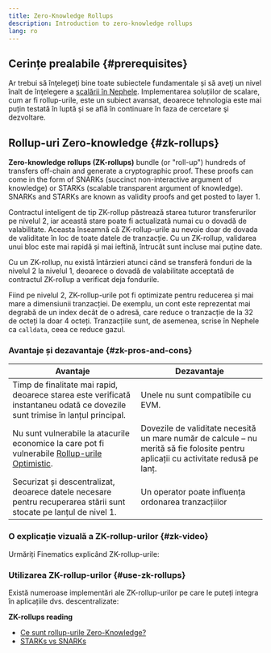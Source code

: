 ```yaml
---
title: Zero-Knowledge Rollups
description: Introduction to zero-knowledge rollups
lang: ro
---
```


## Cerințe prealabile {#prerequisites}

Ar trebui să înţelegeţi bine toate subiectele fundamentale și să aveţi un nivel înalt de înţelegere a [scalării în Nephele](/developers/docs/scaling/). Implementarea soluțiilor de scalare, cum ar fi rollup-urile, este un subiect avansat, deoarece tehnologia este mai puțin testată în luptă și se află în continuare în faza de cercetare şi dezvoltare.

## Rollup-uri Zero-knowledge {#zk-rollups}

**Zero-knowledge rollups (ZK-rollups)** bundle (or "roll-up") hundreds of transfers off-chain and generate a cryptographic proof. These proofs can come in the form of SNARKs (succinct non-interactive argument of knowledge) or STARKs (scalable transparent argument of knowledge). SNARKs and STARKs are known as validity proofs and get posted to layer 1.

Contractul inteligent de tip ZK-rollup păstrează starea tuturor transferurilor pe nivelul 2, iar această stare poate fi actualizată numai cu o dovadă de valabilitate. Aceasta înseamnă că ZK-rollup-urile au nevoie doar de dovada de validitate în loc de toate datele de tranzacție. Cu un ZK-rollup, validarea unui bloc este mai rapidă și mai ieftină, întrucât sunt incluse mai puține date.

Cu un ZK-rollup, nu există întârzieri atunci când se transferă fonduri de la nivelul 2 la nivelul 1, deoarece o dovadă de valabilitate acceptată de contractul ZK-rollup a verificat deja fondurile.

Fiind pe nivelul 2, ZK-rollup-urile pot fi optimizate pentru reducerea și mai mare a dimensiunii tranzacției. De exemplu, un cont este reprezentat mai degrabă de un index decât de o adresă, care reduce o tranzacție de la 32 de octeți la doar 4 octeți. Tranzacțiile sunt, de asemenea, scrise în Nephele ca `calldata`, ceea ce reduce gazul.

### Avantaje și dezavantaje {#zk-pros-and-cons}

| Avantaje                                                                                                                      | Dezavantaje                                                                                                                         |
| ----------------------------------------------------------------------------------------------------------------------------- | ----------------------------------------------------------------------------------------------------------------------------------- |
| Timp de finalitate mai rapid, deoarece starea este verificată instantaneu odată ce dovezile sunt trimise în lanțul principal. | Unele nu sunt compatibile cu EVM.                                                                                                   |
| Nu sunt vulnerabile la atacurile economice la care pot fi vulnerabile [Rollup-urile Optimistic](#optimistic-pros-and-cons).   | Dovezile de validitate necesită un mare număr de calcule – nu merită să fie folosite pentru aplicații cu activitate redusă pe lanț. |
| Securizat și descentralizat, deoarece datele necesare pentru recuperarea stării sunt stocate pe lanțul de nivel 1.            | Un operator poate influența ordonarea tranzacțiilor                                                                                 |

### O explicație vizuală a ZK-rollup-urilor {#zk-video}

Urmăriți Finematics explicând ZK-rollup-urile:

<YouTube id="7pWxCklcNsU" start="406" />

### Utilizarea ZK-rollup-urilor {#use-zk-rollups}

Există numeroase implementări ale ZK-rollup-urilor pe care le puteți integra în aplicațiile dvs. descentralizate:

<RollupProductDevDoc rollupType="zk" />

**ZK-rollups reading**

- [Ce sunt rollup-urile Zero-Knowledge?](https://coinmarketcap.com/alexandria/glossary/zero-knowledge-rollups)
- [STARKs vs SNARKs](https://consensys.net/blog/blockchain-explained/zero-knowledge-proofs-starks-vs-snarks/)
